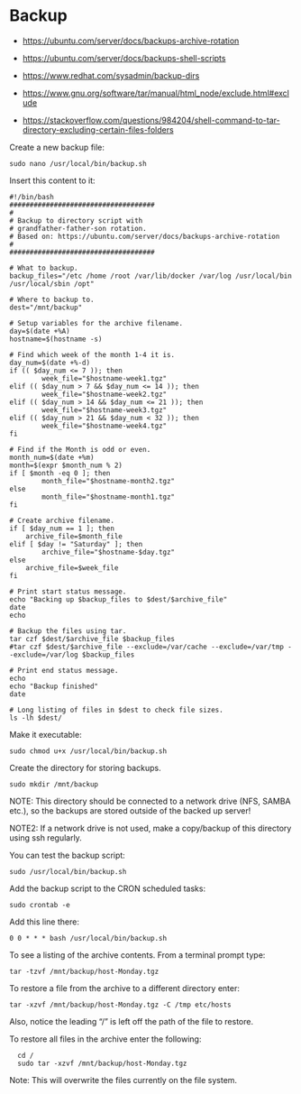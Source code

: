 # Backup

- https://ubuntu.com/server/docs/backups-archive-rotation
- https://ubuntu.com/server/docs/backups-shell-scripts

- https://www.redhat.com/sysadmin/backup-dirs
- https://www.gnu.org/software/tar/manual/html_node/exclude.html#exclude
- https://stackoverflow.com/questions/984204/shell-command-to-tar-directory-excluding-certain-files-folders

Create a new backup file:

```
sudo nano /usr/local/bin/backup.sh
```

Insert this content to it:

```
#!/bin/bash
####################################
#
# Backup to directory script with
# grandfather-father-son rotation.
# Based on: https://ubuntu.com/server/docs/backups-archive-rotation
#
####################################

# What to backup. 
backup_files="/etc /home /root /var/lib/docker /var/log /usr/local/bin /usr/local/sbin /opt"

# Where to backup to.
dest="/mnt/backup"

# Setup variables for the archive filename.
day=$(date +%A)
hostname=$(hostname -s)

# Find which week of the month 1-4 it is.
day_num=$(date +%-d)
if (( $day_num <= 7 )); then
        week_file="$hostname-week1.tgz"
elif (( $day_num > 7 && $day_num <= 14 )); then
        week_file="$hostname-week2.tgz"
elif (( $day_num > 14 && $day_num <= 21 )); then
        week_file="$hostname-week3.tgz"
elif (( $day_num > 21 && $day_num < 32 )); then
        week_file="$hostname-week4.tgz"
fi

# Find if the Month is odd or even.
month_num=$(date +%m)
month=$(expr $month_num % 2)
if [ $month -eq 0 ]; then
        month_file="$hostname-month2.tgz"
else
        month_file="$hostname-month1.tgz"
fi

# Create archive filename.
if [ $day_num == 1 ]; then
    archive_file=$month_file
elif [ $day != "Saturday" ]; then
        archive_file="$hostname-$day.tgz"
else 
    archive_file=$week_file
fi

# Print start status message.
echo "Backing up $backup_files to $dest/$archive_file"
date
echo

# Backup the files using tar.
tar czf $dest/$archive_file $backup_files
#tar czf $dest/$archive_file --exclude=/var/cache --exclude=/var/tmp --exclude=/var/log $backup_files

# Print end status message.
echo
echo "Backup finished"
date

# Long listing of files in $dest to check file sizes.
ls -lh $dest/
```

Make it executable:

```
sudo chmod u+x /usr/local/bin/backup.sh
```

Create the directory for storing backups. 

```
sudo mkdir /mnt/backup
```

NOTE: This directory should be connected to a network drive (NFS, SAMBA etc.), so the backups are stored
outside of the backed up server! 

NOTE2: If a network drive is not used, make a copy/backup of this directory using ssh regularly.

You can test the backup script:

```
sudo /usr/local/bin/backup.sh
```

Add the backup script to the CRON scheduled tasks:

```
sudo crontab -e
```

Add this line there:

```
0 0 * * * bash /usr/local/bin/backup.sh
```

To see a listing of the archive contents. From a terminal prompt type:

```
tar -tzvf /mnt/backup/host-Monday.tgz
```

To restore a file from the archive to a different directory enter:

```
tar -xzvf /mnt/backup/host-Monday.tgz -C /tmp etc/hosts
```

Also, notice the leading “/” is left off the path of the file to restore.

To restore all files in the archive enter the following:

```
  cd /
  sudo tar -xzvf /mnt/backup/host-Monday.tgz
```

Note: This will overwrite the files currently on the file system.
